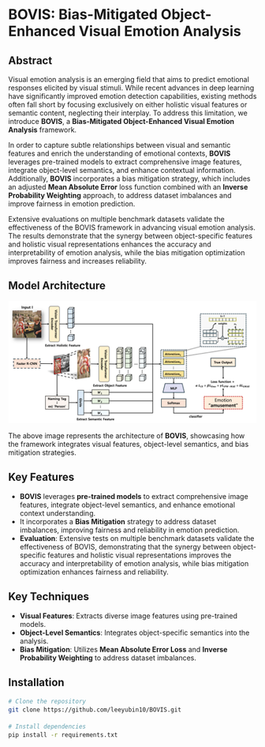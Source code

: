 # BOVIS: Bias-Mitigated Object-Enhanced Visual Emotion Analysis

## Abstract
Visual emotion analysis is an emerging field that aims to predict emotional responses elicited by visual stimuli. While recent advances in deep learning have significantly improved emotion detection capabilities, existing methods often fall short by focusing exclusively on either holistic visual features or semantic content, neglecting their interplay. To address this limitation, we introduce **BOVIS**, a **Bias-Mitigated Object-Enhanced Visual Emotion Analysis** framework. 

In order to capture subtle relationships between visual and semantic features and enrich the understanding of emotional contexts, **BOVIS** leverages pre-trained models to extract comprehensive image features, integrate object-level semantics, and enhance contextual information. Additionally, **BOVIS** incorporates a bias mitigation strategy, which includes an adjusted **Mean Absolute Error** loss function combined with an **Inverse Probability Weighting** approach, to address dataset imbalances and improve fairness in emotion prediction.

Extensive evaluations on multiple benchmark datasets validate the effectiveness of the BOVIS framework in advancing visual emotion analysis. The results demonstrate that the synergy between object-specific features and holistic visual representations enhances the accuracy and interpretability of emotion analysis, while the bias mitigation optimization improves fairness and increases reliability.

## Model Architecture

![Model Architecture](architecture.png)

The above image represents the architecture of **BOVIS**, showcasing how the framework integrates visual features, object-level semantics, and bias mitigation strategies.

## Key Features
- **BOVIS** leverages **pre-trained models** to extract comprehensive image features, integrate object-level semantics, and enhance emotional context understanding.
- It incorporates a **Bias Mitigation** strategy to address dataset imbalances, improving fairness and reliability in emotion prediction.
- **Evaluation**: Extensive tests on multiple benchmark datasets validate the effectiveness of BOVIS, demonstrating that the synergy between object-specific features and holistic visual representations improves the accuracy and interpretability of emotion analysis, while bias mitigation optimization enhances fairness and reliability.

## Key Techniques
- **Visual Features**: Extracts diverse image features using pre-trained models.
- **Object-Level Semantics**: Integrates object-specific semantics into the analysis.
- **Bias Mitigation**: Utilizes **Mean Absolute Error Loss** and **Inverse Probability Weighting** to address dataset imbalances.

## Installation
```bash
# Clone the repository
git clone https://github.com/leeyubin10/BOVIS.git

# Install dependencies
pip install -r requirements.txt
